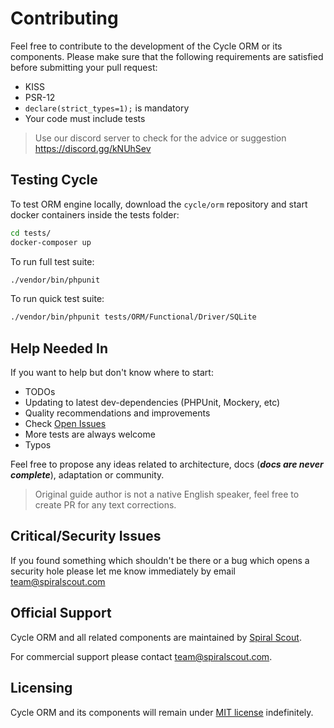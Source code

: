 # Contributing

Feel free to contribute to the development of the Cycle ORM or its components. Please make sure that the following
requirements are satisfied before submitting your pull request:

* KISS
* PSR-12
* `declare(strict_types=1);` is mandatory
* Your code must include tests

> Use our discord server to check for the advice or suggestion https://discord.gg/kNUhSev

## Testing Cycle

To test ORM engine locally, download the `cycle/orm` repository and start docker containers inside the tests folder:

```bash
cd tests/
docker-composer up
```

To run full test suite:

```bash
./vendor/bin/phpunit
```

To run quick test suite:

```bash
./vendor/bin/phpunit tests/ORM/Functional/Driver/SQLite
```

## Help Needed In

If you want to help but don't know where to start:

* TODOs
* Updating to latest dev-dependencies (PHPUnit, Mockery, etc)
* Quality recommendations and improvements
* Check [Open Issues](https://github.com/spiral/framework/issues)
* More tests are always welcome
* Typos

Feel free to propose any ideas related to architecture, docs (___docs are never complete___), adaptation or community.

> Original guide author is not a native English speaker, feel free to create PR for any text corrections.

## Critical/Security Issues

If you found something which shouldn't be there or a bug which opens a security hole please let me know immediately by
email [team@spiralscout.com](mailto:team@spiralscout.com)

## Official Support

Cycle ORM and all related components are maintained by [Spiral Scout](https://spiralscout.com/).

For commercial support please contact team@spiralscout.com.

## Licensing

Cycle ORM and its components will remain under [MIT license](license.md) indefinitely.
